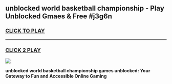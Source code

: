 
## unblocked world basketball championship - Play Unblocked Gmaes & Free #j3g6n
<h3>
<a href="https://news.freeplayer.one?title=unblocked_world_basketball_championship&ref=24F">CLICK TO PLAY</a></h3>
<hr>

<h3>
<a href="https://news.freeplayer.one?title=unblocked_world_basketball_championship&ref=24F">CLICK 2 PLAY</a>
  
</h3>

<a href="https://news.freeplayer.one?title=unblocked_world_basketball_championship&ref=24F/"><img src="https://clearcache.store/games.png"></a>


**unblocked world basketball championship games unblocked: Your Gateway to Fun and Accessible Online Gaming**

